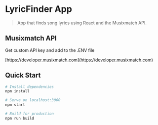 # LyricFinder App

> App that finds song lyrics using React and the Musixmatch API.

## Musixmatch API

Get custom API key and add to the .ENV file

[https://developer.musixmatch.com](https://developer.musixmatch.com)

## Quick Start

```bash
# Install dependencies
npm install

# Serve on localhost:3000
npm start

# Build for production
npm run build
```

